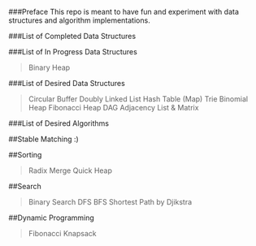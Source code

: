 ###Preface
This repo is meant to have fun and experiment with data structures and algorithm implementations. 


###List of Completed Data Structures

###List of In Progress Data Structures
> Binary Heap

###List of Desired Data Structures
> Circular Buffer
> Doubly Linked List
> Hash Table (Map)
> Trie
> Binomial Heap
> Fibonacci Heap
> DAG
> Adjacency List & Matrix

###List of Desired Algorithms

##Stable Matching
:)

##Sorting
> Radix
> Merge
> Quick
> Heap

##Search
> Binary Search
> DFS
> BFS
> Shortest Path by Djikstra

##Dynamic Programming
> Fibonacci
> Knapsack
